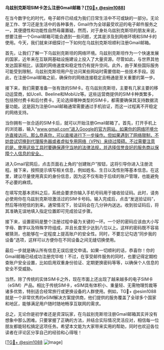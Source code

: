 **乌兹别克斯坦SIM卡怎么注册Gmail邮箱？[[TG💪+ @esim1088](https://t.me/s/esim1088)]**

在当今数字化的时代，电子邮件已经成为我们日常生活中不可或缺的一部分。无论是工作、学习还是生活中的各种事务，Gmail作为全球最受欢迎的电子邮件服务之一，其便捷性和功能性自然毋庸置疑。然而，对于身处乌兹别克斯坦的朋友来说，想要注册一个Gmail邮箱可能会遇到一些问题，尤其是涉及到网络环境和SIM卡的使用。今天，我们就来详细探讨一下如何在乌兹别克斯坦顺利注册Gmail邮箱。

首先，让我们了解一下乌兹别克斯坦的网络环境。乌兹别克斯坦作为一个快速发展的国家，近年来在互联网基础设施建设上投入了大量资源。尽管如此，与世界其他发达国家相比，该国的网络速度和稳定性仍有提升空间。此外，由于某些国际服务可能受到限制，乌兹别克斯坦用户在访问某些网站时需要借助一些技术手段。因此，在注册Gmail邮箱之前，确保你的网络连接稳定且畅通是至关重要的第一步。

接下来，我们需要准备一张有效的SIM卡。在乌兹别克斯坦，主要有几家主要的移动运营商，如Ucell、Beeline和MobiUz等。这些运营商提供的SIM卡种类繁多，包括预付费卡和后付费卡。无论选择哪种类型的SIM卡，都需要确保其支持数据流量功能。这是因为注册Gmail邮箱通常需要通过手机验证，而这一过程离不开稳定的网络支持。

当你拥有一张合适的SIM卡后，就可以开始注册Gmail邮箱了。首先，打开手机上的浏览器，输入“www.gmail.com”进入Google的官方网站。如果你的网络环境允许直接访问，那么恭喜你，可以直接进行下一步操作。但如果遇到了网络限制，不妨尝试切换到代理服务器或者虚拟专用网络（VPN）来绕过障碍。不过需要注意的是，使用这些工具时要确保遵守当地的法律法规，并选择信誉良好的服务商以保障个人信息的安全。

进入Gmail官网后，点击页面右上角的“创建账户”按钮，这将引导你进入注册流程。接下来，按照提示填写相关信息，例如姓名、生日以及性别等基本信息。在这里，建议尽量使用真实的身份信息，因为这不仅有助于后续的账户管理，也能避免不必要的麻烦。

在填写完基本资料之后，系统会要求你输入手机号码用于接收验证码。此时，请务必使用你在乌兹别克斯坦激活过的SIM卡号码。输入完成后，点击“发送验证码”，然后等待短信的到来。通常情况下，验证码会在几分钟内送达。收到验证码后，将其准确无误地填入指定位置即可完成验证步骤。

接下来，设置密码是整个注册过程中最为关键的一环。一个好的密码应该由大小写字母、数字以及特殊字符组成，并且长度至少达到八位以上。这样的密码既不容易被猜测，也能够在一定程度上提高账户的安全性。同时，不要忘记勾选“同步我的设备”选项，这样可以方便你在不同设备之间无缝切换使用。

最后一步就是确认所有信息无误后提交申请。如果一切顺利的话，恭喜你！你的Gmail邮箱已经成功注册完毕啦！不过，在享受邮件服务的同时，也要记得定期检查账户安全设置，比如启用双重身份验证、定期更换密码等等，以确保个人信息的安全不受威胁。

当然，除了传统的实体SIM卡之外，现在市面上还出现了越来越多的电子SIM卡（eSIM）产品。相比于传统SIM卡，eSIM具有体积小、重量轻、无需物理剪裁等诸多优势，特别适合经常旅行或更换设备的人群使用。例如，TG💪+ @esim1088就是一个非常优秀的eSIM解决方案提供商，他们提供的服务覆盖了全球多个国家和地区，能够满足用户随时随地畅享互联网的需求。

总之，无论你是初学者还是资深玩家，在乌兹别克斯坦注册Gmail邮箱其实并没有想象中那么困难。只要掌握了正确的方法，并结合实际情况灵活应对，相信每一位朋友都能轻松搞定这项任务。希望本文能为大家带来实用的帮助，同时也欢迎各位读者在评论区分享自己的经验和心得哦！

[[TG💪+ @esim1088](https://t.me/s/esim1088) ![Image](https://i.postimg.cc/4NQfJmqS/Snipaste-2025-05-13-00-14-12.png)]
